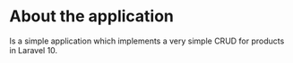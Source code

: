 # About the application

Is a simple application which implements a very simple CRUD for products in Laravel 10.
